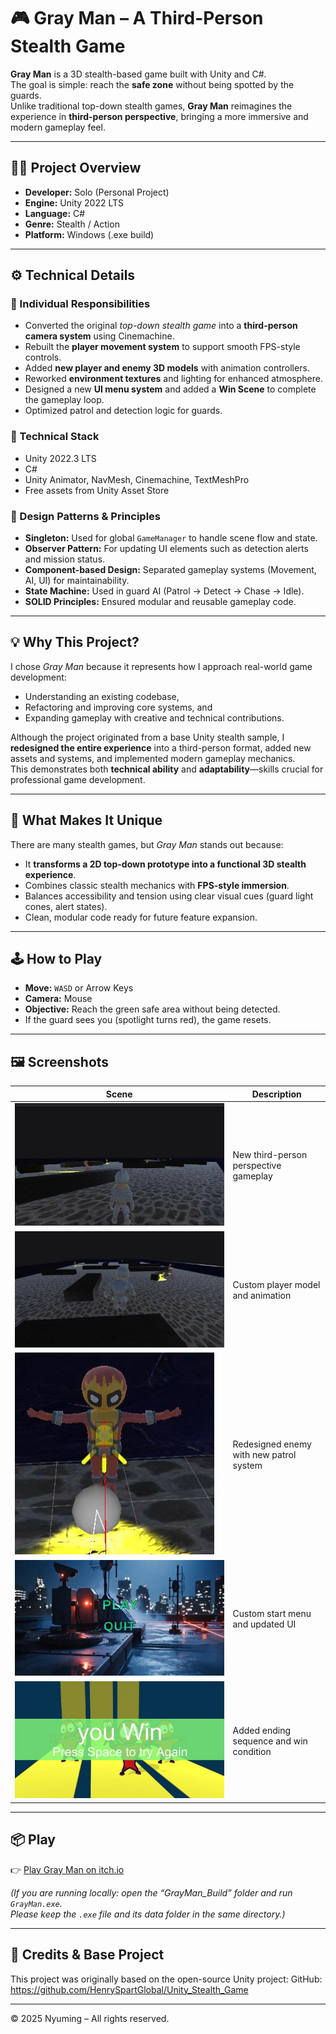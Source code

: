 # 🎮 Gray Man – A Third-Person Stealth Game

**Gray Man** is a 3D stealth-based game built with Unity and C#.  
The goal is simple: reach the **safe zone** without being spotted by the guards.  
Unlike traditional top-down stealth games, **Gray Man** reimagines the experience in **third-person perspective**, bringing a more immersive and modern gameplay feel.

---

## 🧍‍♂️ Project Overview

- **Developer:** Solo (Personal Project)
- **Engine:** Unity 2022 LTS
- **Language:** C#
- **Genre:** Stealth / Action
- **Platform:** Windows (.exe build)

---

## ⚙️ Technical Details

### 🧠 Individual Responsibilities
- Converted the original *top-down stealth game* into a **third-person camera system** using Cinemachine.
- Rebuilt the **player movement system** to support smooth FPS-style controls.
- Added **new player and enemy 3D models** with animation controllers.
- Reworked **environment textures** and lighting for enhanced atmosphere.
- Designed a new **UI menu system** and added a **Win Scene** to complete the gameplay loop.
- Optimized patrol and detection logic for guards.

### 🧩 Technical Stack
- Unity 2022.3 LTS  
- C#  
- Unity Animator, NavMesh, Cinemachine, TextMeshPro  
- Free assets from Unity Asset Store  

### 🧱 Design Patterns & Principles
- **Singleton:** Used for global `GameManager` to handle scene flow and state.
- **Observer Pattern:** For updating UI elements such as detection alerts and mission status.
- **Component-based Design:** Separated gameplay systems (Movement, AI, UI) for maintainability.
- **State Machine:** Used in guard AI (Patrol → Detect → Chase → Idle).
- **SOLID Principles:** Ensured modular and reusable gameplay code.

---

## 💡 Why This Project?

I chose *Gray Man* because it represents how I approach real-world game development:
- Understanding an existing codebase,  
- Refactoring and improving core systems, and  
- Expanding gameplay with creative and technical contributions.

Although the project originated from a base Unity stealth sample, I **redesigned the entire experience** into a third-person format, added new assets and systems, and implemented modern gameplay mechanics.  
This demonstrates both **technical ability** and **adaptability**—skills crucial for professional game development.

---

## 🎯 What Makes It Unique

There are many stealth games, but *Gray Man* stands out because:
- It **transforms a 2D top-down prototype into a functional 3D stealth experience**.  
- Combines classic stealth mechanics with **FPS-style immersion**.  
- Balances accessibility and tension using clear visual cues (guard light cones, alert states).  
- Clean, modular code ready for future feature expansion.

---

## 🕹️ How to Play

- **Move:** `WASD` or Arrow Keys  
- **Camera:** Mouse  
- **Objective:** Reach the green safe area without being detected.  
- If the guard sees you (spotlight turns red), the game resets.

---

## 🖼️ Screenshots

| Scene | Description |
|--------|--------------|
| ![Third-person view](images/2.jpg) | New third-person perspective gameplay |
| ![Player animation](images/3.jpg) | Custom player model and animation |
| ![Enemy model](images/6.jpg) | Redesigned enemy with new patrol system |
| ![New menu](images/1.jpg) | Custom start menu and updated UI |
| ![Win scene](images/5.jpg) | Added ending sequence and win condition |

---

## 📦 Play

👉 [Play Gray Man on itch.io](https://nyuming.itch.io/grayman)

*(If you are running locally: open the “GrayMan_Build” folder and run `GrayMan.exe`.  
Please keep the `.exe` file and its data folder in the same directory.)*

---
## 🔗 Credits & Base Project

This project was originally based on the open-source Unity project:
GitHub: https://github.com/HenrySpartGlobal/Unity_Stealth_Game

---

© 2025 Nyuming – All rights reserved.
